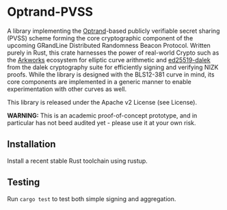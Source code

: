 # Optrand-PVSS

A library implementing the [Optrand](https://eprint.iacr.org/2022/193.pdf)-based publicly verifiable secret sharing (PVSS) scheme forming the core cryptographic component of the upcoming GRandLine Distributed Randomness Beacon Protocol. Written purely in Rust, this crate harnesses the power of real-world Crypto such as the [Arkworks](https://github.com/arkworks-rs) ecosystem for elliptic curve arithmetic and [ed25519-dalek](https://github.com/dalek-cryptography/ed25519-dalek) from the dalek cryptography suite for efficiently signing and verifying NIZK proofs. While the library is designed with the BLS12-381 curve in mind, its core components are implemented in a generic manner to enable experimentation with other curves as well.

This library is released under the Apache v2 License (see License).

**WARNING:** This is an academic proof-of-concept prototype, and in particular has not beed audited yet - please use it at your own risk.

## Installation
Install a recent stable Rust toolchain using rustup.

## Testing
Run `cargo test` to test both simple signing and aggregation.

